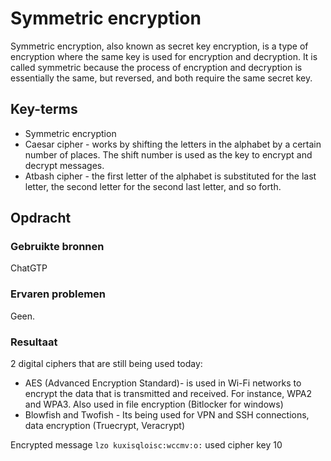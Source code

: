 # Symmetric encryption

Symmetric encryption, also known as secret key encryption, is a type of encryption where the same key is used for encryption and decryption. It is called symmetric because the process of encryption and decryption is essentially the same, but reversed, and both require the same secret key.

## Key-terms
- Symmetric encryption
- Caesar cipher - works by shifting the letters in the alphabet by a certain number of places. The shift number is used as the key to encrypt and decrypt messages.
- Atbash cipher - the first letter of the alphabet is substituted for the last letter, the second letter for the second last letter, and so forth.

## Opdracht
### Gebruikte bronnen
ChatGTP

### Ervaren problemen
Geen.

### Resultaat

2 digital ciphers that are still being used today:
- AES (Advanced Encryption Standard)- is used in Wi-Fi networks to encrypt the data that is transmitted and received. For instance, WPA2 and WPA3. Also used in file encryption (Bitlocker for windows)
- Blowfish and Twofish - Its being used for VPN and SSH connections, data encryption (Truecrypt, Veracrypt)

Encrypted message `lzo kuxisqloisc:wccmv:o:`
used cipher key 10
